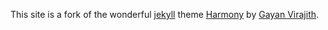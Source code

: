 This site is a fork of the wonderful [jekyll][jekyll]
theme [Harmony][harmony] by [Gayan Virajith][Gayan Virajith].

[jekyll]: http://jekyllrb.com/
[harmony]: https://github.com/gayanvirajith/harmony
[Gayan Virajith]: http://gayan.me/

